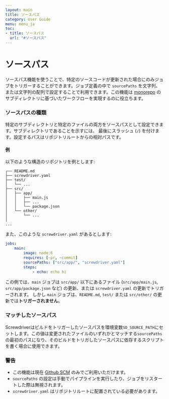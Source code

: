 ```yaml
---
layout: main
title: ソースパス
category: User Guide
menu: menu_ja
toc:
- title: ソースパス
  url: "#ソースパス"
---
```


# ソースパス

ソースパス機能を使うことで、特定のソースコードが更新された場合にのみジョブをトリガーすることができます。ジョブ定義の中で `sourcePaths` を文字列、または文字列の配列で設定することで利用できます。この機能は [monorepo](https://developer.atlassian.com/blog/2015/10/monorepos-in-git) のサブディレクトリに基づいたワークフローを実現するのに役立ちます。

### ソースパスの種類

特定のサブディレクトリと特定のファイルの両方をソースパスとして設定できます。サブディレクトリであることを示すには、 最後にスラッシュ (`/`) を付けます。設定するパスはリポジトリルートからの相対パスです。

#### 例

以下のような構造のリポジトリを例とします:

```
┌── README.md
├── screwdriver.yaml
├── test/
│   └── ...
├── src/
│   ├── app/
│   │   ├── main.js
│   │   ├── ...
│   │   └── package.json
│   └── other/
│       └── ...
│
...
```

また、このような `screwdriver.yaml` があるとします:

```yaml
jobs:
    main:
        image: node:6
        requires: [~pr, ~commit]
        sourcePaths: ["src/app/", "screwdriver.yaml"]
        steps:
            - echo: echo hi
```

この例では、`main` ジョブは `src/app/` 以下にあるファイル (`src/app/main.js`, `src/app/package.json` など) の更新、または `screwdriver.yaml` の更新でトリガーされます。
しかし `main` ジョブは、`README.md`, `test/` または `src/other/` の更新では**トリガーされません**。

### マッチしたソースパス

Screwdriverはビルドをトリガーしたソースパスを環境変数`SD_SOURCE_PATH`にセットします。この値は変更されたファイルのいずれかとマッチする`sourcePaths`の最初のパスになり、そのビルドをトリガしたソースパスに依存するスクリプトを書く場合に使用できます。

### 警告

- この機能は現在 [Github SCM](https://github.com/screwdriver-cd/scm-github) のみでご利用いただけます。
- `sourcePaths` の設定は手動でパイプラインを実行したり、ジョブをリスタートした際は無視されます。
- `screwdriver.yaml` はリポジトリルートに配置されている必要があります。
